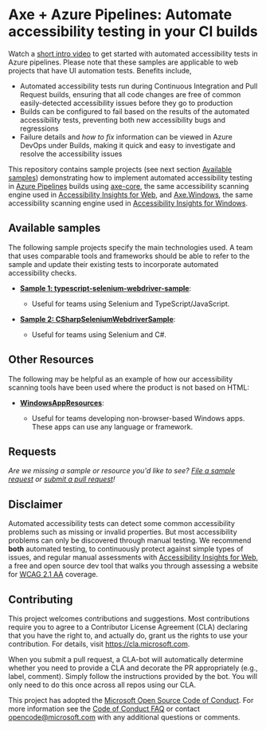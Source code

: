 # Axe + Azure Pipelines: Automate accessibility testing in your CI builds

Watch a [short intro video](https://www.youtube.com/watch?v=SarmnCULt8M) to get started with automated accessibility tests in Azure pipelines. Please note that these samples are applicable to web projects that have UI automation tests. Benefits include,

- Automated accessibility tests run during Continuous Integration and Pull Request builds, ensuring that all code changes are free of common easily-detected accessibility issues before they go to production
- Builds can be configured to fail based on the results of the automated accessibility tests, preventing both new accessibility bugs and regressions
- Failure details and _how to fix_ information can be viewed in Azure DevOps under Builds, making it quick and easy to investigate and resolve the accessibility issues

This repository contains sample projects (see next section [Available samples](#available-samples)) demonstrating how to implement automated accessibility testing in [Azure Pipelines](https://azure.microsoft.com/en-us/services/devops/pipelines/) builds using [axe-core](https://github.com/dequelabs/axe-core), the same accessibility scanning engine used in [Accessibility Insights for Web](https://accessibilityinsights.io/docs/en/web/overview), and [Axe.Windows](https://github.com/microsoft/axe-windows), the same accessibility scanning engine used in [Accessibility Insights for Windows](https://accessibilityinsights.io/docs/en/windows/overview/).

## Available samples

The following sample projects specify the main technologies used. A team that uses comparable tools and frameworks should be able to refer to the sample and update their existing tests to incorporate automated accessibility checks.

- **[Sample 1: typescript-selenium-webdriver-sample](./typescript-selenium-webdriver-sample)**:

  - Useful for teams using Selenium and TypeScript/JavaScript.

- **[Sample 2: CSharpSeleniumWebdriverSample](./csharp-selenium-webdriver-sample)**:

  - Useful for teams using Selenium and C#.

## Other Resources

The following may be helpful as an example of how our accessibility scanning tools have been used where the product is not based on HTML:

- **[WindowsAppResources](./windows-app-resources)**:

  - Useful for teams developing non-browser-based Windows apps. These apps can use any language or framework.

## Requests

_Are we missing a sample or resource you'd like to see? [File a sample request](https://github.com/microsoft/axe-pipelines-samples/issues/new?assignees=&labels=sample_request&template=feature_request.md&title=Sample+Request%3A+%3Csample+name+here%3E) or [submit a pull request](./CONTRIBUTING.md)!_

## Disclaimer

Automated accessibility tests can detect some common accessibility problems such as missing or invalid properties. But most accessibility problems can only be discovered through manual testing. We recommend **both** automated testing, to continuously protect against simple types of issues, and regular manual assessments with [Accessibility Insights for Web](https://accessibilityinsights.io/docs/en/web/overview), a free and open source dev tool that walks you through assessing a website for [WCAG 2.1 AA](https://www.w3.org/WAI/WCAG21/quickref/?currentsidebar=%23col_customize&levels=aaa) coverage.

## Contributing

This project welcomes contributions and suggestions. Most contributions require you to agree to a
Contributor License Agreement (CLA) declaring that you have the right to, and actually do, grant us
the rights to use your contribution. For details, visit https://cla.microsoft.com.

When you submit a pull request, a CLA-bot will automatically determine whether you need to provide
a CLA and decorate the PR appropriately (e.g., label, comment). Simply follow the instructions
provided by the bot. You will only need to do this once across all repos using our CLA.

This project has adopted the [Microsoft Open Source Code of Conduct](https://opensource.microsoft.com/codeofconduct/).
For more information see the [Code of Conduct FAQ](https://opensource.microsoft.com/codeofconduct/faq/) or
contact [opencode@microsoft.com](mailto:opencode@microsoft.com) with any additional questions or comments.
